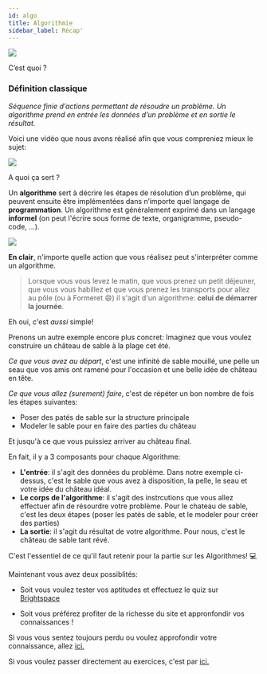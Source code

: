 ```yaml
---
id: algo
title: Algorithmie
sidebar_label: Récap'
---
```


![](https://media.giphy.com/media/EGAYMoLOeGMxO/source.gif)

C’est quoi ?

### Définition classique

_Séquence finie d’actions permettant de résoudre un problème. Un algorithme prend en entrée les données d’un problème et en sortie le résultat._

Voici une vidéo que nous avons réalisé afin que vous compreniez mieux le sujet:

[<img src="http://i3.ytimg.com/vi/BJC-DVVpmPw/maxresdefault.jpg">](https://www.youtube.com/watch?v=BJC-DVVpmPw)

A quoi ça sert ?

Un **algorithme** sert à décrire les étapes de résolution d’un problème, qui peuvent ensuite être implémentées dans n’importe quel langage de **programmation**.
Un algorithme est généralement exprimé dans un langage **informel** (on peut l'écrire sous forme de texte, organigramme, pseudo-code, ...).

![](https://media.giphy.com/media/fMvvwdTWamlA4/source.gif)

**En clair**, n'importe quelle action que vous réalisez peut s'interpréter comme un algorithme.

> Lorsque vous vous levez le matin, que vous prenez un petit déjeuner, que vous vous habillez et que vous prenez les transports pour allez au pôle (ou à Formeret 😄) il s'agit d'un algorithme: **celui de démarrer la journée**.

Eh oui, c'est _aussi_ simple!

Prenons un autre exemple encore plus concret:
Imaginez que vous voulez construire un château de sable à la plage cet été.

_Ce que vous avez au départ_, c'est une infinité de sable mouillé, une pelle un seau que vos amis ont ramené pour l'occasion et une belle idée de château en tête.

_Ce que vous allez (surement) faire_, c'est de répéter un bon nombre de fois les étapes suivantes:

- Poser des patés de sable sur la structure principale
- Modeler le sable pour en faire des parties du château

Et jusqu'à ce que vous puissiez arriver au château final.

En fait, il y a 3 composants pour chaque Algorithme:

- **L'entrée**: il s'agit des données du problème. Dans notre exemple ci-dessus, c'est le sable que vous avez à disposition, la pelle, le seau et votre idée du château idéal.
- **Le corps de l'algorithme**: il s'agit des instrcutions que vous allez effectuer afin de résourdre votre problème. Pour le chateau de sable, c'est les deux étapes (poser les patés de sable, et le modeler pour créer des parties)
- **La sortie**: il s'agit du résultat de votre algorithme. Pour nous, c'est le château de sable tant révé.

C'est l'essentiel de ce qu'il faut retenir pour la partie sur les Algorithmes! 💻

Maintenant vous avez deux possiblités:

- Soit vous voulez tester vos aptitudes et effectuez le quiz sur [Brightspace]()

- Soit vous préférez profiter de la richesse du site et appronfondir vos connaissances !

Si vous vous sentez toujours perdu ou voulez approfondir votre connaissance, allez [ici.](./algo_ressources.md)

Si vous voulez passer directement au exercices, c'est par [ici.](./algo_exercices.md)
